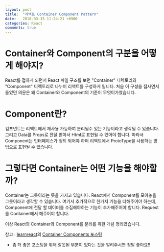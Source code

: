 ```yaml
---
layout: post
title:  "리액트 Container Component Pattern"
date:   2018-03-15 11:24:21 +0900
categories: React
comments: true
---
```


# Container와 Component의 구분을 어떻게 해야지?
React를 접하게 되면서 React 파일 구조를 보면 "Container" 디렉토리와 "Component" 디렉토리로 나누어 리액트를 구성하게 됩니다.
처음 이 구성을 접사면서 들었던 의문은 왜 Container와 Component의 기준이 무엇이가였습니다.


# Component란?
컴포넌트는 리액트에서 재사용 가능하여 분리될수 있는 기능이라고 생각될 수 있습니다. 그리고 Data를 Props로 전달 받아서 Html로 표현될 수 있어야 합니다.
따라서 Component는 인터페이스가 정의 되어야 하며 리액트에서 ProtoType을 사용하는 방법으로 표현될 수 있습니다.


# 그렇다면 Container는 어떤 기능을 해야할까?
Container는 그릇이라는 뜻을 가지고 있습니다. React에서 Component를 모아놓을 그릇이라고 생각할 수 있습니다. 
여기서 추가적으로 한가지 기능을 더해주어야 하는데, Component에 전달 할 데이터를 수집해야하는 기능이 추가해주어야 합니다. 
Request를 Container에서 해주어야 합니다.

이상 React의 Container와 Component를 분리를 위한 개념 정리였습니다.


참고 : [learnreact][learnreact]의 [Container Components 포스팅][Container-Components]


* 좀 더 좋은 포스팅을 위해 잘못된 부분이 있다는 것을 알려주시면 정말 좋아요!!

[learnreact]: https://medium.com/@learnreact
[Container-Components]: https://medium.com/@learnreact/container-components-c0e67432e005
